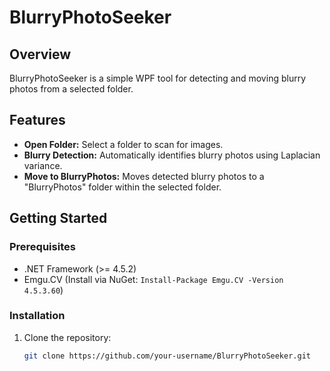 # BlurryPhotoSeeker

## Overview

BlurryPhotoSeeker is a simple WPF tool for detecting and moving blurry photos from a selected folder.

## Features

- **Open Folder:** Select a folder to scan for images.
- **Blurry Detection:** Automatically identifies blurry photos using Laplacian variance.
- **Move to BlurryPhotos:** Moves detected blurry photos to a "BlurryPhotos" folder within the selected folder.

## Getting Started

### Prerequisites

- .NET Framework (>= 4.5.2)
- Emgu.CV (Install via NuGet: `Install-Package Emgu.CV -Version 4.5.3.60`)

### Installation

1. Clone the repository:

   ```bash
   git clone https://github.com/your-username/BlurryPhotoSeeker.git
